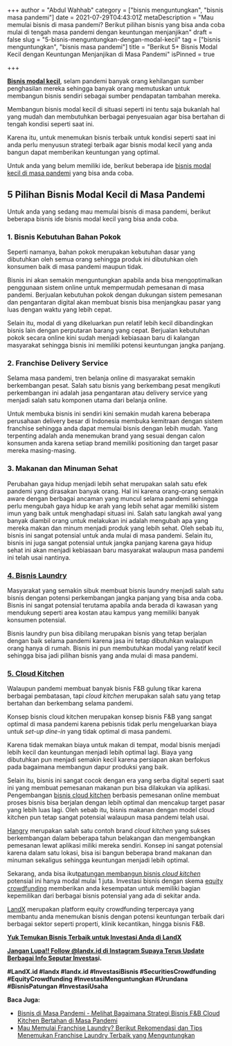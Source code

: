 +++
author = "Abdul Wahhab"
category = ["bisnis menguntungkan", "bisnis masa pandemi"]
date = 2021-07-29T04:43:01Z
metaDescription = "Mau memulai bisnis di masa pandemi? Berikut pilihan bisnis yang bisa anda coba mulai di tengah masa pandemi dengan keuntungan menjanjikan"
draft = false
slug = "5-bisnis-menguntungkan-dengan-modal-kecil"
tag = ["bisnis menguntungkan", "bisnis masa pandemi"]
title = "Berikut 5+ Bisnis Modal Kecil dengan Keuntungan Menjanjikan di Masa Pandemi"
isPinned = true

+++


**[Bisnis modal kecil](https://landx.id/project/index.html)**, selam pandemi banyak orang kehilangan sumber penghasilan mereka sehingga banyak orang memutuskan untuk membangun bisnis sendiri sebagai sumber pendapatan tambahan mereka.

Membangun bisnis modal kecil di situasi seperti ini tentu saja bukanlah hal yang mudah dan membutuhkan berbagai penyesuaian agar bisa bertahan di tengah kondisi seperti saat ini.

Karena itu, untuk menemukan bisnis terbaik untuk kondisi seperti saat ini anda perlu menyusun strategi terbaik agar bisnis modal kecil yang anda bangun dapat memberikan keuntungan yang optimal.

Untuk anda yang belum memiliki ide, berikut beberapa ide [bisnis modal kecil di masa pandemi](https://landx.id/project/index.html) yang bisa anda coba.

## 5 Pilihan Bisnis Modal Kecil di Masa Pandemi

Untuk anda yang sedang mau memulai bisnis di masa pandemi, berikut beberapa bisnis ide bisnis modal kecil yang bisa anda coba.

### 1. Bisnis Kebutuhan Bahan Pokok

Seperti namanya, bahan pokok merupakan kebutuhan dasar yang dibutuhkan oleh semua orang sehingga produk ini dibutuhkan oleh konsumen baik di masa pandemi maupun tidak.

Bisnis ini akan semakin menguntungkan apabila anda bisa mengoptimalkan penggunaan sistem online untuk mempermudah pemesanan di masa pandemi. Berjualan kebutuhan pokok dengan dukungan sistem pemesanan dan pengantaran digital akan membuat bisnis bisa menjangkau pasar yang luas dengan waktu yang lebih cepat.

Selain itu, modal di yang dikeluarkan pun relatif lebih kecil dibandingkan bisnis lain dengan perputaran barang yang cepat. Berjualan kebutuhan pokok secara online kini sudah menjadi kebiasaan baru di kalangan masyarakat sehingga bisnis ini memiliki potensi keuntungan jangka panjang.

### 2. Franchise Delivery Service

Selama masa pandemi, tren belanja online di masyarakat semakin berkembangan pesat. Salah satu bisnis yang berkembang pesat mengikuti perkembangan ini adalah jasa pengantaran atau delivery service yang menjadi salah satu komponen utama dari belanja online.

Untuk membuka bisnis ini sendiri kini semakin mudah karena beberapa perusahaan delivery besar di Indonesia membuka kemitraan dengan sistem franchise sehingga anda dapat memulai bisnis dengan lebih mudah. Yang terpenting adalah anda menemukan brand yang sesuai dengan calon konsumen anda karena setiap brand memiliki positioning dan target pasar mereka masing-masing.

### 3. Makanan dan Minuman Sehat

Perubahan gaya hidup menjadi lebih sehat merupakan salah satu efek pandemi yang dirasakan banyak orang.  Hal ini karena orang-orang semakin aware dengan berbagai ancaman yang muncul selama pandemi sehingga perlu mengubah gaya hidup ke arah yang lebih sehat agar memiliki sistem imun yang baik untuk menghadapi situasi ini. Salah satu langkah awal yang banyak diambil orang untuk melakukan ini adalah mengubah apa yang mereka makan dan minum menjadi produk yang lebih sehat. Oleh sebab itu, bisnis ini sangat potensial untuk anda mulai di masa pandemi. Selain itu, bisnis ini juga sangat potensial untuk jangka panjang karena gaya hidup sehat ini akan menjadi kebiasaan baru masyarakat walaupun masa pandemi ini telah usai nantinya.

### [4. Bisnis Laundry](https://landx.id/project/index.html) 

Masyarakat yang semakin sibuk membuat bisnis laundry menjadi salah satu bisnis dengan potensi perkembangan jangka panjang yang bisa anda coba. Bisnis ini sangat potensial terutama apabila anda berada di kawasan yang mendukung seperti area kostan atau kampus yang memiliki banyak konsumen potensial.

Bisnis laundry pun bisa dibilang merupakan bisnis yang tetap berjalan dengan baik selama pandemi karena jasa ini tetap dibutuhkan walaupun orang hanya di rumah. Bisnis ini pun membutuhkan modal yang relatif kecil sehingga bisa jadi pilihan bisnis yang anda mulai di masa pandemi.

### [5. Cloud Kitchen](https://landx.id/project/index.html)

Walaupun pandemi membuat banyak bisnis F&B gulung tikar karena berbagai pembatasan, tapi _cloud kitchen_ merupakan salah satu yang tetap bertahan dan berkembang selama pandemi.

Konsep bisnis cloud kitchen merupakan konsep bisnis F&B yang sangat optimal di masa pandemi karena pebisnis tidak perlu mengeluarkan biaya untuk _set-up_  _dine-in_ yang tidak optimal di masa pandemi.

Karena tidak memakan biaya untuk makan di tempat, modal bisnis menjadi lebih kecil dan keuntungan menjadi lebih optimal lagi. Biaya yang dibutuhkan pun menjadi semakin kecil karena persiapan akan berfokus pada bagaimana membangun dapur produksi yang baik.

Selain itu, bisnis ini sangat cocok dengan era yang serba digital seperti saat ini yang membuat pemesanan makanan pun bisa dilakukan via aplikasi. Pengembangan [bisnis cloud kitchen](https://landx.id/project/index.html) berbasis pemesanan online membuat proses bisnis bisa berjalan dengan lebih optimal dan mencakup target pasar yang lebih luas lagi. Oleh sebab itu, bisnis makanan dengan model cloud kitchen pun tetap sangat potensial walaupun masa pandemi telah usai.

[Hangry](https://landx.id/project/index.html) merupakan salah satu contoh brand _cloud kitchen_ yang sukses berkembangan dalam beberapa tahun belakangan dan mengembangkan pemesanan lewat aplikasi miliki mereka sendiri. Konsep ini sangat potensial karena dalam satu lokasi, bisa isi bangun beberapa brand makanan dan minuman sekaligus sehingga keuntungan menjadi lebih optimal.

Sekarang, anda bisa ikut[patungan membangun bisnis _cloud kitchen_](https://landx.id/project/index.html) potensial ini hanya modal mulai 1 juta. Investasi bisnis dengan skema [equity crowdfunding](https://landx.id/) memberikan anda kesempatan untuk memiliki bagian kepemilikan dari berbagai bisnis potensial yang ada di sekitar anda.

[LandX](https://landx.id/) merupakan platform equity crowdfunding terpercaya yang membantu anda menemukan bisnis dengan potensi keuntungan terbaik dari berbagai sektor seperti properti, klinik kecantikan, hingga bisnis F&B.

**[Yuk Temukan Bisnis Terbaik untuk Investasi Anda di LandX](https://landx.id/project/index.html)**

[**Jangan Lupa!! Follow @landx.id di Instagram Supaya Terus Update Berbagai Info Seputar Investas**](https://instagram.com/landx.id?utm_medium=copy_link)**i.**

**#LandX.id    #landx         #landx.id    #InvestasiBisnis    #SecuritiesCrowdfunding #EquityCrowdfunding    #InvestasiMenguntungkan    #Urundana    #BisnisPatungan    #InvestasiUsaha**

**Baca Juga:**

* [Bisnis di Masa Pandemi - Melihat Bagaimana Strategi Bisnis F&B Cloud Kitchen Bertahan di Masa Pandemi](https://landx.id/blog/bisnis-cloud-kitchen-di-masa-pandemi/)
* [Mau Memulai Franchise Laundry? Berikut Rekomendasi dan Tips Menemukan Franchise Laundry Terbaik yang Menguntungkan](https://landx.id/blog/memulai-bisnis-franchise-laundry/)



